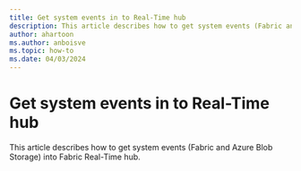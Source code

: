```yaml
---
title: Get system events in to Real-Time hub
description: This article describes how to get system events (Fabric and Azure Blob Storage) into Fabric Real-Time hub.
author: ahartoon
ms.author: anboisve
ms.topic: how-to
ms.date: 04/03/2024
---
```


# Get system events in to Real-Time hub
This article describes how to get system events (Fabric and Azure Blob Storage) into Fabric Real-Time hub.